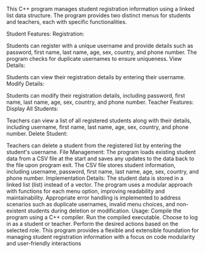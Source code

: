 This C++ program manages student registration information using a linked list data structure. The program provides two distinct menus for students and teachers, each with specific functionalities.

Student Features:
Registration:

Students can register with a unique username and provide details such as password, first name, last name, age, sex, country, and phone number.
The program checks for duplicate usernames to ensure uniqueness.
View Details:

Students can view their registration details by entering their username.
Modify Details:

Students can modify their registration details, including password, first name, last name, age, sex, country, and phone number.
Teacher Features:
Display All Students:

Teachers can view a list of all registered students along with their details, including username, first name, last name, age, sex, country, and phone number.
Delete Student:

Teachers can delete a student from the registered list by entering the student's username.
File Management:
The program loads existing student data from a CSV file at the start and saves any updates to the data back to the file upon program exit.
The CSV file stores student information, including username, password, first name, last name, age, sex, country, and phone number.
Implementation Details:
The student data is stored in a linked list (list<Student>) instead of a vector.
The program uses a modular approach with functions for each menu option, improving readability and maintainability.
Appropriate error handling is implemented to address scenarios such as duplicate usernames, invalid menu choices, and non-existent students during deletion or modification.
Usage:
Compile the program using a C++ compiler.
Run the compiled executable.
Choose to log in as a student or teacher.
Perform the desired actions based on the selected role.
This program provides a flexible and extensible foundation for managing student registration information with a focus on code modularity and user-friendly interactions
